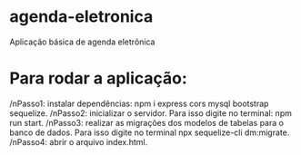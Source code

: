 # agenda-eletronica
Aplicação básica de agenda eletrônica
# Para rodar a aplicação:
/nPasso1: instalar dependências: npm i express cors mysql bootstrap sequelize.
/nPasso2: inicializar o servidor. Para isso digite no terminal: npm run start.
/nPasso3: realizar as migrações dos modelos de tabelas para o banco de dados. Para isso digite no terminal npx sequelize-cli dm:migrate.
/nPasso4: abrir o arquivo index.html.
